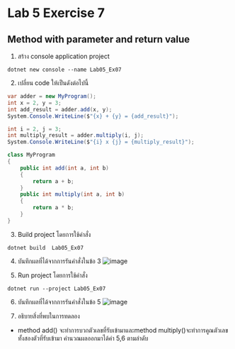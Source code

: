 # Lab 5 Exercise 7

## Method with parameter and return value


1. สร้าง console application project

```
dotnet new console --name Lab05_Ex07
```
2. เปลี่ยน code ให้เป็นดังต่อไปนี้

```cs
var adder = new MyProgram();
int x = 2, y = 3;
int add_result = adder.add(x, y);
System.Console.WriteLine($"{x} + {y} = {add_result}");

int i = 2, j = 3;
int multiply_result = adder.multiply(i, j);
System.Console.WriteLine($"{i} x {j} = {multiply_result}");

class MyProgram
{
    public int add(int a, int b)
    {
        return a + b;
    }
    public int multiply(int a, int b)
    {
        return a * b;
    }
}
```

3. Build project โดยการใช้คำสั่ง

```
dotnet build  Lab05_Ex07
```

4. บันทึกผลที่ได้จากการรันคำสั่งในข้อ 3 ![image](https://github.com/65030121natthamon/03376836-OOP-2566-Lab-05/assets/144195611/01dff1eb-b39a-4ca2-a8ed-219410d727d6)


5. Run project โดยการใช้คำสั่ง

```
dotnet run --project Lab05_Ex07
```

6. บันทึกผลที่ได้จากการรันคำสั่งในข้อ 5 ![image](https://github.com/65030121natthamon/03376836-OOP-2566-Lab-05/assets/144195611/3d040d72-b153-48eb-b5a8-c8b712500378)



7. อธิบายสิ่งที่พบในการทดลอง
- method add() จะทำการบวกตัวเลขที่รับเข้ามาและmethod multiply()จะทำการคูณตัวเลขทั้งสองตัวที่รับเข้ามา คำนวณผลออกมาได้ค่า 5,6 ตามลำดับ
